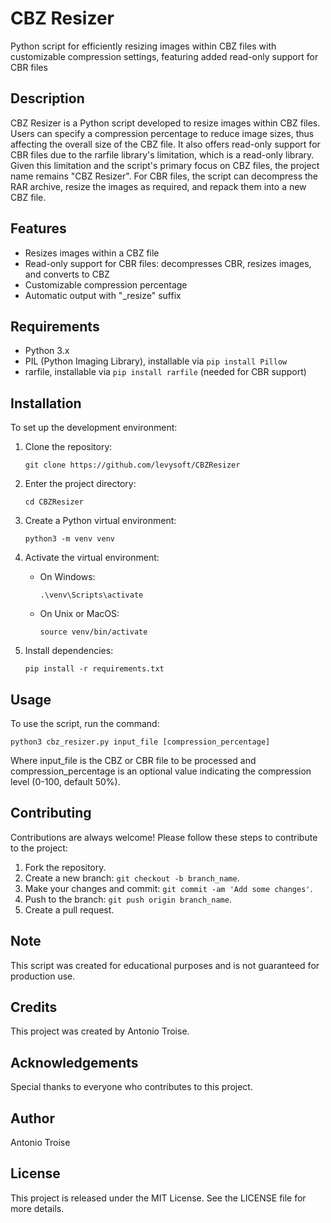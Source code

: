 # CBZ Resizer
Python script for efficiently resizing images within CBZ files with customizable compression settings, featuring added read-only support for CBR files

## Description
CBZ Resizer is a Python script developed to resize images within CBZ files. Users can specify a compression percentage to reduce image sizes, thus affecting the overall size of the CBZ file. It also offers read-only support for CBR files due to the rarfile library's limitation, which is a read-only library. Given this limitation and the script's primary focus on CBZ files, the project name remains "CBZ Resizer". For CBR files, the script can decompress the RAR archive, resize the images as required, and repack them into a new CBZ file.

## Features
- Resizes images within a CBZ file
- Read-only support for CBR files: decompresses CBR, resizes images, and converts to CBZ
- Customizable compression percentage
- Automatic output with "_resize" suffix

## Requirements
- Python 3.x
- PIL (Python Imaging Library), installable via `pip install Pillow`
- rarfile, installable via `pip install rarfile` (needed for CBR support)

## Installation
To set up the development environment:

1. Clone the repository:

   `git clone https://github.com/levysoft/CBZResizer`

2. Enter the project directory:

   `cd CBZResizer`

3. Create a Python virtual environment:

   `python3 -m venv venv`

4. Activate the virtual environment:

   - On Windows:
     ```
     .\venv\Scripts\activate
     ```
   - On Unix or MacOS:
     ```
     source venv/bin/activate
     ```
5. Install dependencies:

   `pip install -r requirements.txt`

## Usage
To use the script, run the command:

`python3 cbz_resizer.py input_file [compression_percentage]`

Where input_file is the CBZ or CBR file to be processed and compression_percentage is an optional value indicating the compression level (0-100, default 50%).

## Contributing
Contributions are always welcome! Please follow these steps to contribute to the project:

1. Fork the repository.
2. Create a new branch: `git checkout -b branch_name`.
3. Make your changes and commit: `git commit -am 'Add some changes'`.
4. Push to the branch: `git push origin branch_name`.
5. Create a pull request.

## Note
This script was created for educational purposes and is not guaranteed for production use.

## Credits
This project was created by Antonio Troise.

## Acknowledgements
Special thanks to everyone who contributes to this project.

## Author
Antonio Troise

## License
This project is released under the MIT License. See the LICENSE file for more details.
